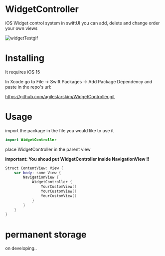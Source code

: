 # WidgetController

iOS Widget control system in swiftUI
you can add, delete and change order your own views

![widgetTestgif](https://user-images.githubusercontent.com/79740398/200125484-722e9631-0f15-4a49-9e16-d23416a3110b.gif)


# Installing

It requires iOS 15

In Xcode go to File -> Swift Packages -> Add Package Dependency and paste in the repo's url: 

https://github.com/agilestarskim/WidgetController.git

# Usage

import the package in the file you would like to use it

```swift
import WidgetController
```

place WidgetController in the parent view

**important: You shoud put WidgetController inside NavigationView !!**

```swift
Struct ContentView: View {
    var body: some View {
        NavigationView {
            WidgetController {
                YourCustomView()
                YourCustomView()
                YourCustomView()
            }
        }   
    }
}
```
# permanent storage

on developing..
